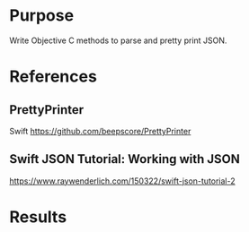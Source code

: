 # Purpose
Write Objective C methods to parse and pretty print JSON.

# References

## PrettyPrinter
Swift
https://github.com/beepscore/PrettyPrinter

## Swift JSON Tutorial: Working with JSON
https://www.raywenderlich.com/150322/swift-json-tutorial-2

# Results

